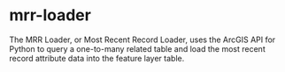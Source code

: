 # mrr-loader
The MRR Loader, or Most Recent Record Loader, uses the ArcGIS API for Python to query a one-to-many related table and load the most recent record attribute data into the feature layer table.
